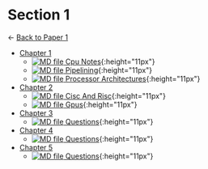 # Section 1

← [Back to Paper 1](..)

- [Chapter 1](chapter_1/index.html)
  - [![MD file](https://img.icons8.com/windows/512/4a90e2/regular-document.png) Cpu Notes](chapter_1/cpu_notes.html){:height="11px"}
  - [![MD file](https://img.icons8.com/windows/512/4a90e2/regular-document.png) Pipelining](chapter_1/pipelining.html){:height="11px"}
  - [![MD file](https://img.icons8.com/windows/512/4a90e2/regular-document.png) Processor Architectures](chapter_1/processor_architectures.html){:height="11px"}
- [Chapter 2](chapter_2/index.html)
  - [![MD file](https://img.icons8.com/windows/512/4a90e2/regular-document.png) Cisc And Risc](chapter_2/cisc_and_risc.html){:height="11px"}
  - [![MD file](https://img.icons8.com/windows/512/4a90e2/regular-document.png) Gpus](chapter_2/gpus.html){:height="11px"}
- [Chapter 3](chapter_3/index.html)
  - [![MD file](https://img.icons8.com/windows/512/4a90e2/regular-document.png) Questions](chapter_3/questions.html){:height="11px"}
- [Chapter 4](chapter_4/index.html)
  - [![MD file](https://img.icons8.com/windows/512/4a90e2/regular-document.png) Questions](chapter_4/questions.html){:height="11px"}
- [Chapter 5](chapter_5/index.html)
  - [![MD file](https://img.icons8.com/windows/512/4a90e2/regular-document.png) Questions](chapter_5/questions.html){:height="11px"}
